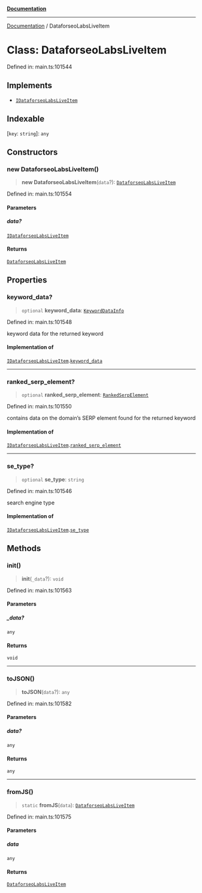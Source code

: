 [**Documentation**](../README.md)

***

[Documentation](../README.md) / DataforseoLabsLiveItem

# Class: DataforseoLabsLiveItem

Defined in: main.ts:101544

## Implements

- [`IDataforseoLabsLiveItem`](../interfaces/IDataforseoLabsLiveItem.md)

## Indexable

\[`key`: `string`\]: `any`

## Constructors

### new DataforseoLabsLiveItem()

> **new DataforseoLabsLiveItem**(`data`?): [`DataforseoLabsLiveItem`](DataforseoLabsLiveItem.md)

Defined in: main.ts:101554

#### Parameters

##### data?

[`IDataforseoLabsLiveItem`](../interfaces/IDataforseoLabsLiveItem.md)

#### Returns

[`DataforseoLabsLiveItem`](DataforseoLabsLiveItem.md)

## Properties

### keyword\_data?

> `optional` **keyword\_data**: [`KeywordDataInfo`](KeywordDataInfo.md)

Defined in: main.ts:101548

keyword data for the returned keyword

#### Implementation of

[`IDataforseoLabsLiveItem`](../interfaces/IDataforseoLabsLiveItem.md).[`keyword_data`](../interfaces/IDataforseoLabsLiveItem.md#keyword_data)

***

### ranked\_serp\_element?

> `optional` **ranked\_serp\_element**: [`RankedSerpElement`](RankedSerpElement.md)

Defined in: main.ts:101550

contains data on the domain’s SERP element found for the returned keyword

#### Implementation of

[`IDataforseoLabsLiveItem`](../interfaces/IDataforseoLabsLiveItem.md).[`ranked_serp_element`](../interfaces/IDataforseoLabsLiveItem.md#ranked_serp_element)

***

### se\_type?

> `optional` **se\_type**: `string`

Defined in: main.ts:101546

search engine type

#### Implementation of

[`IDataforseoLabsLiveItem`](../interfaces/IDataforseoLabsLiveItem.md).[`se_type`](../interfaces/IDataforseoLabsLiveItem.md#se_type)

## Methods

### init()

> **init**(`_data`?): `void`

Defined in: main.ts:101563

#### Parameters

##### \_data?

`any`

#### Returns

`void`

***

### toJSON()

> **toJSON**(`data`?): `any`

Defined in: main.ts:101582

#### Parameters

##### data?

`any`

#### Returns

`any`

***

### fromJS()

> `static` **fromJS**(`data`): [`DataforseoLabsLiveItem`](DataforseoLabsLiveItem.md)

Defined in: main.ts:101575

#### Parameters

##### data

`any`

#### Returns

[`DataforseoLabsLiveItem`](DataforseoLabsLiveItem.md)
